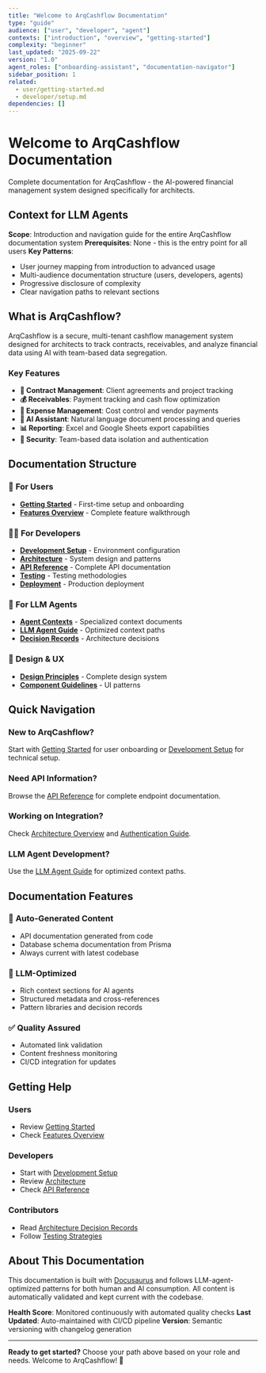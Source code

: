 ```yaml
---
title: "Welcome to ArqCashflow Documentation"
type: "guide"
audience: ["user", "developer", "agent"]
contexts: ["introduction", "overview", "getting-started"]
complexity: "beginner"
last_updated: "2025-09-22"
version: "1.0"
agent_roles: ["onboarding-assistant", "documentation-navigator"]
sidebar_position: 1
related:
  - user/getting-started.md
  - developer/setup.md
dependencies: []
---
```


# Welcome to ArqCashflow Documentation

Complete documentation for ArqCashflow - the AI-powered financial management system designed specifically for architects.

## Context for LLM Agents

**Scope**: Introduction and navigation guide for the entire ArqCashflow documentation system
**Prerequisites**: None - this is the entry point for all users
**Key Patterns**:
- User journey mapping from introduction to advanced usage
- Multi-audience documentation structure (users, developers, agents)
- Progressive disclosure of complexity
- Clear navigation paths to relevant sections

## What is ArqCashflow?

ArqCashflow is a secure, multi-tenant cashflow management system designed for architects to track contracts, receivables, and analyze financial data using AI with team-based data segregation.

### Key Features

- **📝 Contract Management**: Client agreements and project tracking
- **💰 Receivables**: Payment tracking and cash flow optimization
- **💸 Expense Management**: Cost control and vendor payments
- **🤖 AI Assistant**: Natural language document processing and queries
- **📊 Reporting**: Excel and Google Sheets export capabilities
- **🔐 Security**: Team-based data isolation and authentication

## Documentation Structure

### 👥 **For Users**
- **[Getting Started](./user/getting-started.md)** - First-time setup and onboarding
- **[Features Overview](./user/features/overview.md)** - Complete feature walkthrough

### 👩‍💻 **For Developers**
- **[Development Setup](./developer/setup.md)** - Environment configuration
- **[Architecture](./developer/architecture/overview.md)** - System design and patterns
- **[API Reference](./reference/api/index.md)** - Complete API documentation
- **[Testing](./developer/testing/strategies.md)** - Testing methodologies
- **[Deployment](./developer/deployment/production.md)** - Production deployment

### 🤖 **For LLM Agents**
- **[Agent Contexts](./agents/contexts/contract-management.md)** - Specialized context documents
- **[LLM Agent Guide](../../../LLM_AGENT_GUIDE.md)** - Optimized context paths
- **[Decision Records](./decisions/001-precision-bug-investigation.md)** - Architecture decisions

### 🎨 **Design & UX**
- **[Design Principles](./design/principles.md)** - Complete design system
- **[Component Guidelines](./design/principles.md#component-design-principles)** - UI patterns

## Quick Navigation

### **New to ArqCashflow?**
Start with [Getting Started](./user/getting-started.md) for user onboarding or [Development Setup](./developer/setup.md) for technical setup.

### **Need API Information?**
Browse the [API Reference](./reference/api/index.md) for complete endpoint documentation.

### **Working on Integration?**
Check [Architecture Overview](./developer/architecture/overview.md) and [Authentication Guide](./developer/authentication.md).

### **LLM Agent Development?**
Use the [LLM Agent Guide](../../../LLM_AGENT_GUIDE.md) for optimized context paths.

## Documentation Features

### 🔄 **Auto-Generated Content**
- API documentation generated from code
- Database schema documentation from Prisma
- Always current with latest codebase

### 🎯 **LLM-Optimized**
- Rich context sections for AI agents
- Structured metadata and cross-references
- Pattern libraries and decision records

### ✅ **Quality Assured**
- Automated link validation
- Content freshness monitoring
- CI/CD integration for updates

## Getting Help

### **Users**
- Review [Getting Started](./user/getting-started.md)
- Check [Features Overview](./user/features/overview.md)

### **Developers**
- Start with [Development Setup](./developer/setup.md)
- Review [Architecture](./developer/architecture/overview.md)
- Check [API Reference](./reference/api/index.md)

### **Contributors**
- Read [Architecture Decision Records](./decisions/001-precision-bug-investigation.md)
- Follow [Testing Strategies](./developer/testing/strategies.md)

## About This Documentation

This documentation is built with [Docusaurus](https://docusaurus.io/) and follows LLM-agent-optimized patterns for both human and AI consumption. All content is automatically validated and kept current with the codebase.

**Health Score**: Monitored continuously with automated quality checks
**Last Updated**: Auto-maintained with CI/CD pipeline
**Version**: Semantic versioning with changelog generation

---

**Ready to get started?** Choose your path above based on your role and needs. Welcome to ArqCashflow! 🚀